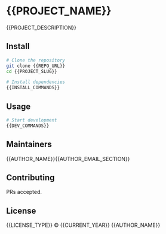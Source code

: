 # {{PROJECT_NAME}}

{{PROJECT_DESCRIPTION}}

## Install

```bash
# Clone the repository
git clone {{REPO_URL}}
cd {{PROJECT_SLUG}}

# Install dependencies
{{INSTALL_COMMANDS}}
```

## Usage

```bash
# Start development
{{DEV_COMMANDS}}
```

## Maintainers

{{AUTHOR_NAME}}{{AUTHOR_EMAIL_SECTION}}

## Contributing

PRs accepted.

## License

{{LICENSE_TYPE}} © {{CURRENT_YEAR}} {{AUTHOR_NAME}}
